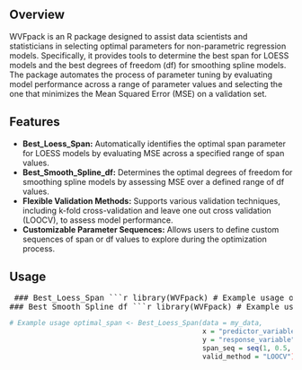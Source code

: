 ## Overview
WVFpack is an R package designed to assist data scientists and statisticians in selecting optimal parameters for non-parametric regression models. Specifically, it provides tools to determine the best span for LOESS models and the best degrees of freedom (df) for smoothing spline models. The package automates the process of parameter tuning by evaluating model performance across a range of parameter values and selecting the one that minimizes the Mean Squared Error (MSE) on a validation set.

## Features
- **Best_Loess_Span:**  Automatically identifies the optimal span parameter for LOESS models by evaluating MSE across a specified range of span values.
- **Best_Smooth_Spline_df:**  Determines the optimal degrees of freedom for smoothing spline models by assessing MSE over a defined range of df values.
- **Flexible Validation Methods:**  Supports various validation techniques, including k-fold cross-validation and leave one out cross validation (LOOCV), to assess model performance.
- **Customizable Parameter Sequences:**  Allows users to define custom sequences of span or df values to explore during the optimization process.

## Usage
<pre> ### Best_Loess_Span ```r library(WVFpack) # Example usage optimal_span <- Best_Loess_Span( data = my_data, x = "predictor_column", y = "response_column", span_seq = seq(1, 0.5, -0.05), valid_method = "Standard" ) print(optimal_span) ``` 
### Best_Smooth_Spline_df ```r library(WVFpack) # Example usage optimal_df <- Best_Smooth_Spline_df( data = df, x = "X", y = "Y", df_seq = seq(100, 50, -10), valid_method = "Standard" ) print(optimal_df) ``` </pre>
```r library(WVFpack)
# Example usage optimal_span <- Best_Loess_Span(data = my_data,
                                                x = "predictor_variable",
                                                y = "response_variable",
                                                span_seq = seq(1, 0.5, -0.05),
                                                valid_method = "LOOCV")
```
